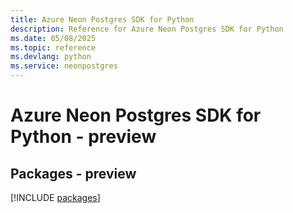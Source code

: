 ```yaml
---
title: Azure Neon Postgres SDK for Python
description: Reference for Azure Neon Postgres SDK for Python
ms.date: 05/08/2025
ms.topic: reference
ms.devlang: python
ms.service: neonpostgres
---
```

# Azure Neon Postgres SDK for Python - preview
## Packages - preview
[!INCLUDE [packages](neon-postgres-index.md)]